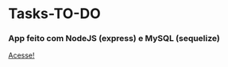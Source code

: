 # Tasks-TO-DO
### App feito com NodeJS (express) e MySQL (sequelize)
[Acesse!](https://casalitasks.onrender.com/)
